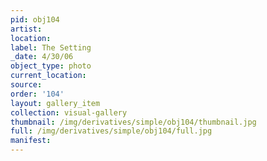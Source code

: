 ```yaml
---
pid: obj104
artist: 
location: 
label: The Setting
_date: 4/30/06
object_type: photo
current_location: 
source: 
order: '104'
layout: gallery_item
collection: visual-gallery
thumbnail: /img/derivatives/simple/obj104/thumbnail.jpg
full: /img/derivatives/simple/obj104/full.jpg
manifest: 
---
```

